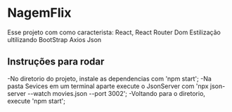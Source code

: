 # NagemFlix

Esse projeto com como caracterista:
React, React Router Dom
Estilização ultilizando BootStrap
Axios Json

## Instruções para rodar

-No diretorio do projeto, instale as dependencias com 'npm start';
-Na pasta Sevices em um terminal aparte execute o JsonServer com 'npx json-server --watch movies.json --port 3002';
-Voltando para o diretorio, execute 'npm start';

